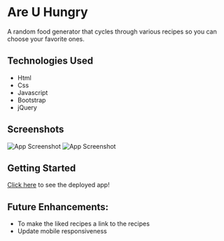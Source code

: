 # Are U Hungry

A random food generator that cycles through various recipes so you can choose your favorite ones.

## Technologies Used

- Html
- Css
- Javascript
- Bootstrap
- jQuery

## Screenshots

![App Screenshot](https://i.imgur.com/qsc2iuH.png)
![App Screenshot](https://i.imgur.com/SCTwQNG.png)

## Getting Started

 [Click here](https://brinkleys24.github.io/AreUHungry/) to see the deployed app!

 ## Future Enhancements:

 - To make the liked recipes a link to the recipes
 - Update mobile responsiveness
